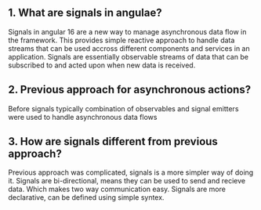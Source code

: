 ## 1. What are signals in angulae?

Signals in angular 16 are a new way to manage asynchronous data flow in the framework. This provides simple reactive approach to handle data streams that can be used accross different components and services in an application. Signals are essentially observable streams of data that can be subscribed to and acted upon when new data is received.

## 2. Previous approach for asynchronous actions?

Before signals typically combination of observables and signal emitters were used to handle asynchronous data flows

## 3. How are signals different from previous approach?

Previous approach was complicated, signals is a more simpler way of doing it.
Signals are bi-directional, means they can be used to send and recieve data. Which makes two way communication easy.
Signals are more declarative, can be defined using simple syntex.
